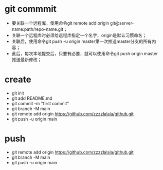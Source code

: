 # git commmit
 - 要关联一个远程库，使用命令git remote add origin git@server-name:path/repo-name.git；
 - 关联一个远程库时必须给远程库指定一个名字，origin是默认习惯命名；
 - 关联后，使用命令git push -u origin master第一次推送master分支的所有内容；
 - 此后，每次本地提交后，只要有必要，就可以使用命令git push origin master推送最新修改；


# create
- git init
- git add README.md
- git commit -m "first commit"
- git branch -M main
- git remote add origin https://github.com/zzzzlalala/github.git
- git push -u origin main


# push
- git remote add origin https://github.com/zzzzlalala/github.git
- git branch -M main
- git push -u origin main